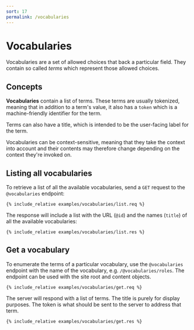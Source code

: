 ```yaml
---
sort: 17
permalink: /vocabularies
---
```


# Vocabularies

Vocabularies are a set of allowed choices that back a particular field. They contain so called _terms_ which represent those allowed choices.

## Concepts

**Vocabularies** contain a list of terms. These terms are usually tokenized, meaning that in addition to a term's value, it also has a `token` which is a machine-friendly identifier for the term.

Terms can also have a title, which is intended to be the user-facing label for the term.

Vocabularies can be context-sensitive, meaning that they take the context into account and their contents may therefore change depending on the context they're invoked on.

## Listing all vocabularies

To retrieve a list of all the available vocabularies, send a `GET` request to the `@vocabularies` endpoint:

```
{% include_relative examples/vocabularies/list.req %}
```

The response will include a list with the URL (`@id`) and the names (`title`) of all the available vocabularies:

```
{% include_relative examples/vocabularies/list.res %}
```

## Get a vocabulary

To enumerate the terms of a particular vocabulary, use the `@vocabularies` endpoint with the name of the vocabulary, e.g. `/@vocabularies/roles`. The endpoint can be used with the site root and content objects.

```
{% include_relative examples/vocabularies/get.req %}
```

The server will respond with a list of terms. The title is purely for display purposes. The token is what should be sent to the server to address that term.

```
{% include_relative examples/vocabularies/get.res %}
```
